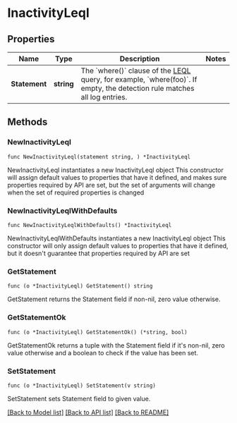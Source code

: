 # InactivityLeql

## Properties

Name | Type | Description | Notes
------------ | ------------- | ------------- | -------------
**Statement** | **string** | The &#x60;where()&#x60; clause of the [LEQL](https://docs.rapid7.com/insightidr/log-search/#write-a-leql-query) query, for example, &#x60;where(foo)&#x60;. If empty, the detection rule matches all log entries. | 

## Methods

### NewInactivityLeql

`func NewInactivityLeql(statement string, ) *InactivityLeql`

NewInactivityLeql instantiates a new InactivityLeql object
This constructor will assign default values to properties that have it defined,
and makes sure properties required by API are set, but the set of arguments
will change when the set of required properties is changed

### NewInactivityLeqlWithDefaults

`func NewInactivityLeqlWithDefaults() *InactivityLeql`

NewInactivityLeqlWithDefaults instantiates a new InactivityLeql object
This constructor will only assign default values to properties that have it defined,
but it doesn't guarantee that properties required by API are set

### GetStatement

`func (o *InactivityLeql) GetStatement() string`

GetStatement returns the Statement field if non-nil, zero value otherwise.

### GetStatementOk

`func (o *InactivityLeql) GetStatementOk() (*string, bool)`

GetStatementOk returns a tuple with the Statement field if it's non-nil, zero value otherwise
and a boolean to check if the value has been set.

### SetStatement

`func (o *InactivityLeql) SetStatement(v string)`

SetStatement sets Statement field to given value.



[[Back to Model list]](../README.md#documentation-for-models) [[Back to API list]](../README.md#documentation-for-api-endpoints) [[Back to README]](../README.md)


